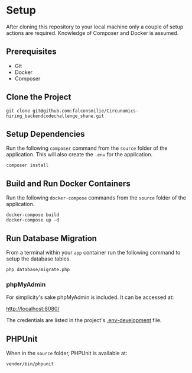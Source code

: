 # Setup

After cloning this repository to your local machine only a couple of setup actions are required. Knowledge of Composer
and Docker is assumed.

## Prerequisites
* Git
* Docker
* Composer

## Clone the Project
```
git clone git@github.com:falconsmilie/Circunomics-hiring_backendcodechallenge_shane.git
```

## Setup Dependencies
Run the following `composer` command from the `source` folder of the application. This will also create the `.env` for
the application.

```
composer install
```

## Build and Run Docker Containers
Run the following `docker-compose` commands from the `source` folder of the application.

```
docker-compose build
docker-compose up -d
```

## Run Database Migration
From a terminal within your `app` container run the following command to setup the database tables.

```
php database/migrate.php
```

### phpMyAdmin
For simplicity's sake phpMyAdmin is included.  It can be accessed at:

[http://localhost:8080/](http://localhost:8080/)

The credentials are listed in the project's [.env-development](source/.env-development) file.

## PHPUnit
When in the `source` folder, PHPUnit is available at:
```
vendor/bin/phpunit
```